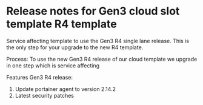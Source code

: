 # Release notes for Gen3 cloud slot template R4 template

Service affecting template to use the Gen3 R4 single lane release. This is the only step for your upgrade to the new R4 template.

Process:
To use the new Gen3 R4 release of our cloud template we upgrade in one step which is service affecting

Features Gen3 R4 release:

1) Update portainer agent to version 2.14.2
2) Latest security patches